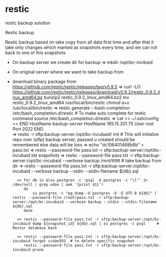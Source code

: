 # restic
restic backup solution

Restic backup

Restic backup based on take copy from all data first time and after that it take only changes which marked as snapshots every time, and we can roll back to one of this snapshots

- On backup server we create dir for backup
        => mkdir /opt/bc-incibaid

- On original server where we want to take backup from
- download binary package from https://github.com/restic/restic/releases/tag/v0.9.3
        => curl -LO https://github.com/restic/restic/releases/download/v0.9.2/restic_0.9.2_linux_amd64.bz 
           bunzip2 restic_0.9.2_linux_amd64.bz2
           mv restic_0.9.2_linux_amd64 /usr/local/bin/restic
           chmod a+x /usr/local/bin/restic
        => restic generate --bash-completion /etc/bash_completion.d/restic     # To make auto complete for restic command
           source /etc/bash_completion.d/restic
        => cat >> ~/.ssh/config << END
        HostName backup-server
                HostName 185.15.201.75
                User root
                Port 2022
        END     
        => restic -r sftp:backup-server:/opt/bc-incubaid/ init  # This will initialize repo over (sftp) backup server, passwd u created should be remembered else data will be loss
        => echo "dc106401468b6b" > pass.txt
        =>  restic --password-file pass.txt -r sftp:backup-server:/opt/bc-incubaid list snapshots
        => restic --password-file pass.txt -r sftp:backup-server:/opt/bc-incubaid --verbose backup /mnt/tttttt   # take backup from dir
        => restic --password-file pass.txt -r sftp:backup-server:/opt/bc-incubaid --verbose backup --stdin --stdin-filename ${db}.sql
        
        => for db in $(su postgres -c 'psql -U postgres -c "\l"' 2> /dev/null | grep odoo | awk '{print $1}')
           do
               su postgres -c "pg_dump -U postgres -b -E UTF-8 ${db}" | restic --password-file /root/pass.txt -r sftp:backup-server:/opt/bc-incubaid --verbose backup --stdin --stdin-filename ${db}.sql
           done

        => restic --password-file pass.txt -r sftp:backup-server:/opt/bc-incubaid dump ${snapshot_id} ${db}.sql | su postgres -c psql     # Restor database back
           
        => restic --password-file pass.txt -r sftp:backup-server:/opt/bc-incubaid forget ccdae593  # to delete specific snapshot
           restic --password-file pass.txt -r sftp:backup-server:/opt/bc-incubaid prune

